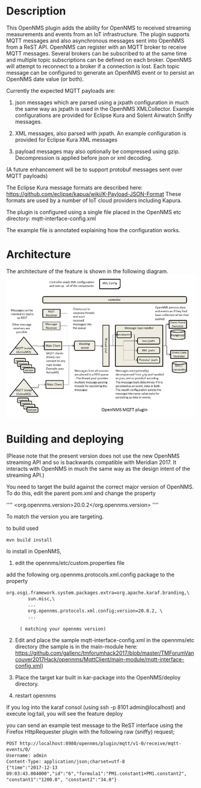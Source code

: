 # Description
This OpenNMS plugin adds the ability for OpenNMS to received streaming measurements and events from an IoT infrastructure. 
The plugin supports MQTT messages and also asynchronous messages sent into OpenNMS from a ReST API.
OpenNMS can register with an MQTT broker to receive MQTT messages.
Several brokers can be subscribed to at the same time and multiple topic subscriptions can be defined on each broker. 
OpenNMS will attempt to reconnect to a broker if a connection is lost.
Each topic message can be configured to generate an OpenNMS event or to persist an OpenNMS date value (or both).

Currently the expected MQTT payloads are:

1. json messages which are parsed using a jxpath configuration in much the same way as jxpath is used in the OpenNMS XMLCollector. 
Example configurations are provided for Eclipse Kura and Solent Airwatch Sniffy messages.

2. XML messages, also parsed with jxpath.
An example configuration is provided for Eclipse Kura XML messages

3. payload messages may also optionally be compressed using gzip. 
Decompression is applied before json or xml decoding.

(A future enhancement will be to support protobuf messages sent over MQTT payloads)

The Eclipse Kura message formats are described here: https://github.com/eclipse/kapua/wiki/K-Payload-JSON-Format
These formats are used by a number of IoT cloud providers including Kapura.

The plugin is configured using a single file placed in the OpenNMS etc directory: mqtt-interface-config.xml

The example file is annotated explaining how the configuration works.

# Architecture
The architecture of the feature is shown in the following diagram.
![image](https://github.com/gallenc/tmforumhack2017/blob/master/TMForumVancouver2017Hack/opennms/MqttClient/diagrams1.jpg)

# Building and deploying

(Please note that the present version does not use the new OpenNMS streaming API and so is backwards compatible with Meridian 2017. It interacts with OpenNMS in much the same way as the design intent of the streaming API.)

You need to target the build against the correct major version of OpenNMS.
To do this, edit the parent pom.xml and change the property

''''
    <org.opennms.version>20.0.2</org.opennms.version>
''''
    
To match the version you are targeting. 

to build used 
```
mvn build install
```

Io install in OpenNMS, 
1. edit the opennms/etc/custom.properties  file

add the following org.opennms.protocols.xml.config package to the property
```
org.osgi.framework.system.packages.extra=org.apache.karaf.branding,\
        sun.misc,\
        ...
        org.opennms.protocols.xml.config;version=20.0.2, \
        ...
     
     ( matching your opennms version)
```

2. Edit and place the sample mqtt-interface-config.xml in the opennms/etc directory
(the sample is in the main-module here: https://github.com/gallenc/tmforumhack2017/blob/master/TMForumVancouver2017Hack/opennms/MqttClient/main-module/mqtt-interface-config.xml)

3. Place the target kar built in kar-package into the OpenNMS/deploy directory.

4. restart opennms

If you log into the karaf consol (using ssh -p 8101 admin@localhost) and execute log:tail, you will see the feature deploy

you can send an example test message to the ReST interface using the Firefox HttpRequester plugin with the following raw (sniffy) request;
```
POST http://localhost:8980/opennms/plugin/mqtt/v1-0/receive/mqtt-events/0/
Username: admin
Content-Type: application/json;charset=utf-8
{"time":"2017-12-13 09:03:43.004000","id":"6","formula1":"PM1.constant1+PM1.constant2", "constant1":"1200.0", "constant2":"34.0"}
```


